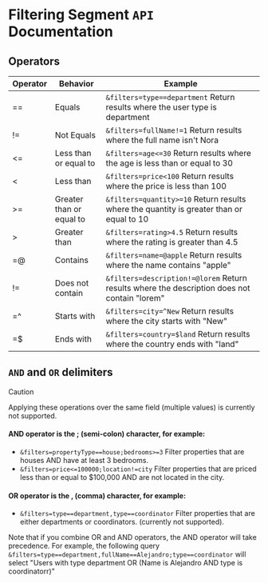 # Filtering Segment `API` Documentation

## Operators

|Operator|Behavior|Example
|---|---|-|
|==|Equals|`&filters=type==department` Return results where the user type is department|
|!=|Not Equals|`&filters=fullName!=1` Return results where the full name isn't Nora|
|<=|Less than or equal to|`&filters=age<=30` Return results where the age is less than or equal to 30|
|<|Less than|`&filters=price<100` Return results where the price is less than 100|
|>=|Greater than or equal to|`&filters=quantity>=10` Return results where the quantity is greater than or equal to 10|
|>|Greater than|`&filters=rating>4.5` Return results where the rating is greater than 4.5|
|=@|Contains|`&filters=name=@apple` Return results where the name contains "apple"|
|!=|Does not contain|`&filters=description!=@lorem` Return results where the description does not contain "lorem"|
|=^|Starts with|`&filters=city=^New` Return results where the city starts with "New"|
|=$|Ends with|`&filters=country=$land` Return results where the country ends with "land"|

## `AND` and `OR` delimiters

> [!CAUTION]
> Applying these operations over the same field (multiple values) is currently not supported.

#### AND operator is the ; (semi-colon) character, for example:

- `&filters=propertyType==house;bedrooms>=3` Filter properties that are houses AND have at least 3 bedrooms.
- `&filters=price<=100000;location!=city` Filter properties that are priced less than or equal to $100,000 AND are not located in the city.

#### OR operator is the , (comma) character, for example:

- `&filters=type==department,type==coordinator` Filter properties that are either departments or coordinators. (currently not supported).


Note that if you combine OR and AND operators, the AND operator will take precedence. For example, the following query `&filters=type==department,fullName==Alejandro;type==coordinator` will select "Users with type department OR (Name is Alejandro AND type is coordinatorr)"

